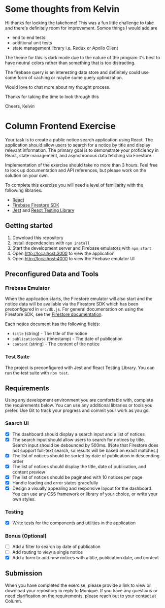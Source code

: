 # Some thoughts from Kelvin

Hi thanks for looking the takehome!
This was a fun little challenge to take and there's definitely room for improvement. Somoe things I would add are
- end to end tests
- additional unit tests
- state management library i.e. Redux or Apollo Client

The theme for this is dark mode due to the nature of the program it's best to have neutral colors rather than something that is too distracting.

The firebase query is an interesting data store and definitely could use some form of caching or maybe some query optimization.

Would love to chat more about my thought process.

Thanks for taking the time to look through this

Cheers,
Kelvin


# Column Frontend Exercise

Your task is to create a public notice search application using React. The application should allow users to search for a notice by title and display relevant information. The primary goal is to demonstrate your proficiency in React, state management, and asynchronous data fetching via Firestore.

Implementation of the exercise should take no more than 3 hours. Feel free to look up documentation and API references, but please work on the solution on your own.

To complete this exercise you will need a level of familiarity with the following libraries:

- [React](https://react.dev/)
- [Firebase Firestore SDK](https://firebase.google.com/docs/firestore/query-data/get-data)
- [Jest](https://jestjs.io/) and [React Testing Library](https://testing-library.com/docs/react-testing-library/intro/)

## Getting started

1. Download this repository
2. Install dependencies with `npm install`
3. Start the development server and Firebase emulators with `npm start`
4. Open [http://localhost:3000](http://localhost:3000) to view the application
5. Open [http://localhost:4000](http://localhost:4000) to view the Firebase emulator UI

## Preconfigured Data and Tools

### Firebase Emulator

When the application starts, the Firestore emulator will also start and the notice data will be available via the Firestore SDK which has been preconfigured in `src/db.js`. For general documentation on using the Firestore SDK, see the [Firestore documentation](https://firebase.google.com/docs/firestore/query-data/get-data).

Each notice document has the following fields:

- `title` (string) - The title of the notice
- `publicationDate` (timestamp) - The date of publication
- `content` (string) - The content of the notice

### Test Suite

The project is preconfigured with Jest and React Testing Library. You can run the test suite with `npm test`.

## Requirements

Using any development environment you are comfortable with, complete the requirements below. You can use any additional libraries or tools you prefer. Use Git to track your progress and commit your work as you go.

### Search UI

- [x] The dashboard should display a search input and a list of notices
- [x] The search input should allow users to search for notices by title. Search input should be debounced by 500ms. (Note that Firestore does not support full-text search, so results will be based on exact matches.)
- [x] The list of notices should be sorted by date of publication in descending order
- [x] The list of notices should display the title, date of publication, and content preview
- [x] The list of notices should be paginated with 10 notices per page
- [x] Handle loading and error states gracefully
- [x] Design a visually appealing and responsive layout for the dashboard. You can use any CSS framework or library of your choice, or write your own styles.

### Testing

- [x] Write tests for the components and utilities in the application

### Bonus (Optional)

- [ ] Add a filter to search by date of publication
- [ ] Add routing to view a single notice
- [x] Add a form to add new notices with a title, publication date, and content

## Submission

When you have completed the exercise, please provide a link to view or download your repository in reply to Monique. If you have any questions or need clarification on the requirements, please reach out to your contact at Column.

